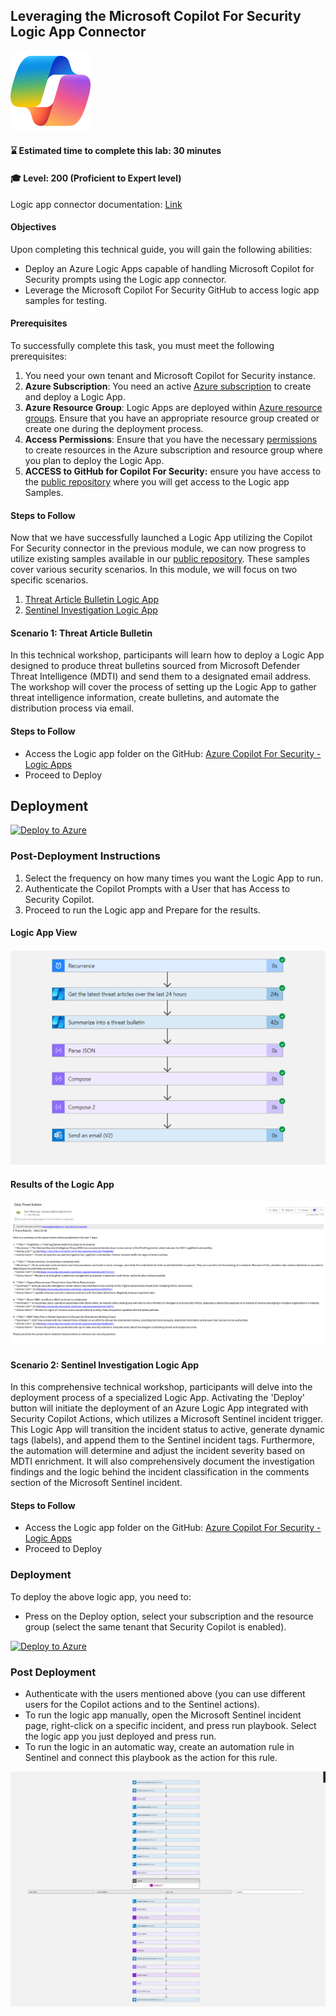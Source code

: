 ## Leveraging the Microsoft Copilot For Security Logic App Connector

![Security CoPilot Logo](https://github.com/Azure/Copilot-For-Security/blob/main/Images/ic_fluent_copilot_64_64%402x.png)

#### ⌛ Estimated time to complete this lab: 30 minutes
#### 🎓 Level: 200 (Proficient to Expert level)

Logic app connector documentation: [Link](https://learn.microsoft.com/en-us/security-copilot/connector_logicapp)

#### Objectives
Upon completing this technical guide, you will gain the following abilities:

* Deploy an Azure Logic Apps capable of handling Microsoft Copilot for Security prompts using the Logic app connector.
* Leverage the Microsoft Copilot For Security GitHub to access logic app samples for testing.

#### Prerequisites
To successfully complete this task, you must meet the following prerequisites:

1. You need your own tenant and Microsoft Copilot for Security instance.
2. **Azure Subscription**: You need an active [Azure subscription](https://azure.microsoft.com/en-us/free/) to create and deploy a Logic App.
3. **Azure Resource Group**: Logic Apps are deployed within [Azure resource groups](https://docs.microsoft.com/en-us/azure/azure-resource-manager/management/manage-resource-groups). Ensure that you have an appropriate resource group created or create one during the deployment process.
4. **Access Permissions**: Ensure that you have the necessary [permissions](https://docs.microsoft.com/en-us/azure/role-based-access-control/overview) to create resources in the Azure subscription and resource group where you plan to deploy the Logic App.
5. **ACCESS to GitHub for Copilot For Security:** ensure you have access to the [public repository](https://github.com/Azure/Copilot-For-Security/tree/main) where you will get access to the Logic app Samples.

#### Steps to Follow
Now that we have successfully launched a Logic App utilizing the Copilot For Security connector in the previous module, we can now progress to utilize existing samples available in our [public repository](https://github.com/Azure/Copilot-For-Security/tree/main). These samples cover various security scenarios. In this module, we will focus on two specific scenarios.

1) [Threat Article Bulletin Logic App](https://github.com/Azure/Copilot-For-Security/tree/main/Logic%20Apps/ThreatBulletinCopilot)
2) [Sentinel Investigation Logic App](https://github.com/Azure/Copilot-For-Security/tree/main/Logic%20Apps/Copilot-Sentinel_investigation-DynamicSev)


#### **Scenario 1: Threat Article Bulletin**

In this technical workshop, participants will learn how to deploy a Logic App designed to produce threat bulletins sourced from Microsoft Defender Threat Intelligence (MDTI) and send them to a designated email address. The workshop will cover the process of setting up the Logic App to gather threat intelligence information, create bulletins, and automate the distribution process via email.

#### Steps to Follow 
- Access the Logic app folder on the GitHub: [Azure Copilot For Security - Logic Apps](https://github.com/Azure/Copilot-For-Security/tree/main/Logic%20Apps)
- Proceed to Deploy

## Deployment
[![Deploy to Azure](https://aka.ms/deploytoazurebutton)](https://portal.azure.com/#create/Microsoft.Template/uri/https%3A%2F%2Fraw.githubusercontent.com%2FKwachSean%2FSecurityCopilot%2Fmain%2Fplaybooks%2FThreatBulletinCopilot%2Fazuredeploy.json)

### Post-Deployment Instructions

1. Select the frequency on how many times you want the Logic App to run.
2. Authenticate the Copilot Prompts with a User that has Access to Security Copilot.
3. Proceed to run the Logic app and Prepare for the results.

#### Logic App View
![Threat Bulletin Logic App](https://github.com/KwachSean/SecurityCopilot/raw/main/playbooks/ThreatBulletinCopilot/threatbulletinlogicapp.png)

#### Results of the Logic App
![Threat Bulletin Image](https://github.com/KwachSean/SecurityCopilot/raw/main/playbooks/ThreatBulletinCopilot/Threatbulletin.png)

#### **Scenario 2: Sentinel Investigation Logic App**

In this comprehensive technical workshop, participants will delve into the deployment process of a specialized Logic App. Activating the 'Deploy' button will initiate the deployment of an Azure Logic App integrated with Security Copilot Actions, which utilizes a Microsoft Sentinel incident trigger. This Logic App will transition the incident status to active, generate dynamic tags (labels), and append them to the Sentinel incident tags. Furthermore, the automation will determine and adjust the incident severity based on MDTI enrichment. It will also comprehensively document the investigation findings and the logic behind the incident classification in the comments section of the Microsoft Sentinel incident.

#### Steps to Follow 
- Access the Logic app folder on the GitHub: [Azure Copilot For Security - Logic Apps](https://github.com/Azure/Copilot-For-Security/tree/main/Logic%20Apps)
- Proceed to Deploy

### Deployment 

To deploy the above logic app, you need to:

* Press on the Deploy option, select your subscription and the resource group (select the same tenant that Security Copilot is enabled).

[![Deploy to Azure](https://aka.ms/deploytoazurebutton)](https://portal.azure.com/#create/Microsoft.Template/uri/https%3A%2F%2Fraw.githubusercontent.com%2FYaniv-Shasha%2FSecurityCopilot%2Fmain%2FPlaybooks%2FCopilot-Sentinel_investigation-DynamicSev%2Fazuredeploy.json)

### Post Deployment

* Authenticate with the users mentioned above (you can use different users for the Copilot actions and to the Sentinel actions).
* To run the logic app manually, open the Microsoft Sentinel incident page, right-click on a specific incident, and press run playbook. Select the logic app you just deployed and press run.
* To run the logic in an automatic way, create an automation rule in Sentinel and connect this playbook as the action for this rule.

![Sentinel Investigation Logic App](https://github.com/Yaniv-Shasha/SecurityCopilot/blob/ccbd305c539800eea2a1f7c1a0905aff954e2e25/Playbooks/Copilot-Sentinel_investigation-DynamicSev/images/full_logic_app.jpg)
